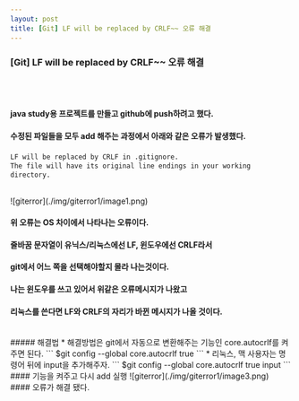 ```yaml
---
layout: post
title: [Git] LF will be replaced by CRLF~~ 오류 해결
---
```

### [Git] LF will be replaced by CRLF~~ 오류 해결
<br><br>


#### java study용 프로젝트를 만들고 github에 push하려고 했다.
#### 수정된 파일들을 모두 add 해주는 과정에서 아래와 같은 오류가 발생했다.
```
LF will be replaced by CRLF in .gitignore.
The file will have its original line endings in your working directory.
```
<br>
![giterror](./img/giterror1/image1.png)

#### 위 오류는 OS 차이에서 나타나는 오류이다.
#### 줄바꿈 문자열이 유닉스/리눅스에선 LF, 윈도우에선 CRLF라서 
#### git에서 어느 쪽을 선택해야할지 몰라 나는것이다.

#### 나는 윈도우를 쓰고 있어서 위같은 오류메시지가 나왔고
#### 리눅스를 쓴다면 LF와 CRLF의 자리가 바뀐 메시지가 나올 것이다.

<br>
##### 해결법
* 해결방법은 git에서 자동으로 변환해주는 기능인 core.autocrlf를 켜주면 된다.
```
$git config --global core.autocrlf true
```
* 리눅스, 맥 사용자는 명령어 뒤에 input을 추가해주자.
```
$git config --global core.autocrlf true input
```
#### 기능을 켜주고 다시 add 실행
![giterror](./img/giterror1/image3.png)

<br>
#### 오류가 해결 됐다.